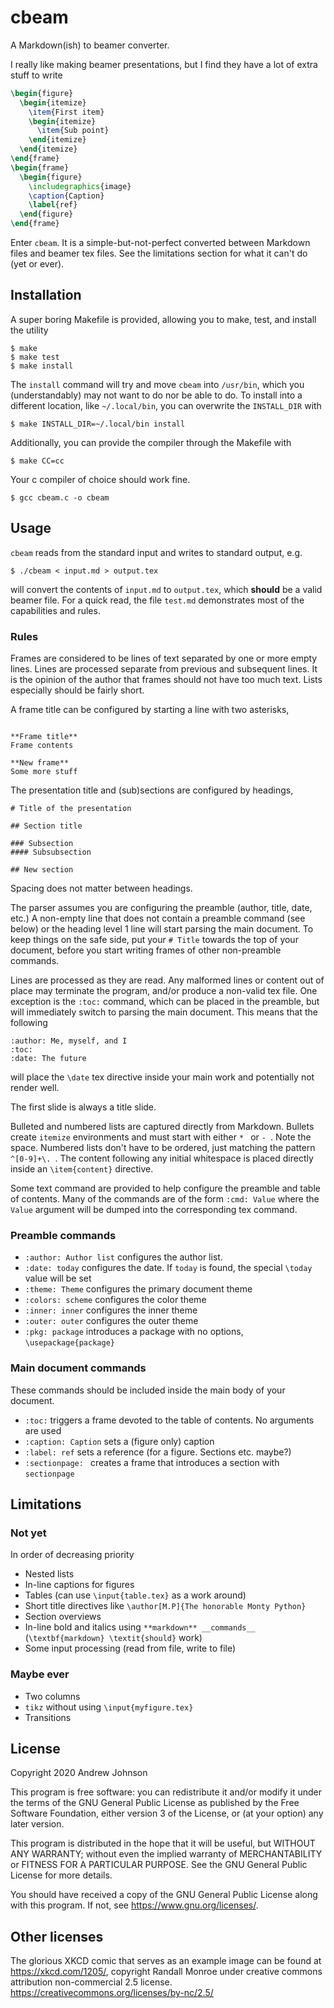 # cbeam

A Markdown(ish) to beamer converter.

I really like making beamer presentations, but I find they have a lot
of extra stuff to write
```latex
\begin{figure}
  \begin{itemize}
    \item{First item}
    \begin{itemize}
      \item{Sub point}
    \end{itemize}
  \end{itemize}
\end{frame}
\begin{frame}
  \begin{figure}
    \includegraphics{image}
    \caption{Caption}
    \label{ref}
  \end{figure}
\end{frame}
```

Enter ``cbeam``. It is a simple-but-not-perfect converted between Markdown files
and beamer tex files. See the limitations section for what it can't do (yet or ever).

## Installation

A super boring Makefile is provided, allowing you to make, test, and install
the utility
```
$ make
$ make test
$ make install
```
The ``install`` command will try and move ``cbeam`` into ``/usr/bin``,
which you (understandably) may not want to do nor be able to do. To
install into a different location, like ``~/.local/bin``, you can
overwrite the ``INSTALL_DIR`` with
```
$ make INSTALL_DIR=~/.local/bin install
```

Additionally, you can provide the compiler through the Makefile with
```
$ make CC=cc
```

Your c compiler of choice should work fine.
```
$ gcc cbeam.c -o cbeam
```

## Usage

``cbeam`` reads from the standard input and writes to standard output, e.g.
```
$ ./cbeam < input.md > output.tex
```
will convert the contents of ``input.md`` to ``output.tex``, which __should__
be a valid beamer file. For a quick read, the file ``test.md`` demonstrates
most of the capabilities and rules.

### Rules

Frames are considered to be lines of text separated by one or more empty
lines. Lines are processed separate from previous and subsequent lines.
It is the opinion of the author that frames should not have too much text.
Lists especially should be fairly short.

A frame title can be configured by starting a line with two asterisks,
```

**Frame title**
Frame contents

**New frame**
Some more stuff
```

The presentation title and (sub)sections are configured by headings,
```
# Title of the presentation

## Section title

### Subsection
#### Subsubsection

## New section
```
Spacing does not matter between headings.

The parser assumes you are configuring the preamble (author, title, date, etc.)
A non-empty line that does not contain a preamble command (see below) or the
heading level 1 line will start parsing the main document. To keep things
on the safe side, put your ``# Title`` towards the top of your document,
before you start writing frames of other non-preamble commands.

Lines are processed as they are read. Any malformed lines or
content out of place may terminate the program, and/or produce
a non-valid tex file. One exception is the ``:toc:`` command, which
can be placed in the preamble, but will immediately switch to parsing the
main document. This means that the following
```
:author: Me, myself, and I
:toc:
:date: The future
```
will place the ``\date`` tex directive inside your main work and potentially
not render well.

The first slide is always a title slide.

Bulleted and numbered lists are captured directly from Markdown.
Bullets create ``itemize`` environments and must start with either
``* `` or ``- ``. Note the space. Numbered lists don't have to be ordered,
just matching the pattern ``^[0-9]+\. ``. The content following any initial 
whitespace is placed directly inside an ``\item{content}`` directive.

Some text command are provided to help configure the
preamble and table of contents. Many of the commands are of the form
``:cmd: Value`` where the ``Value`` argument will be dumped into
the corresponding tex command.

### Preamble commands

- ``:author: Author list`` configures the author list. 
- ``:date: today`` configures the date. If ``today`` is found, the special ``\today``
  value will be set
- ``:theme: Theme`` configures the primary document theme
- ``:colors: scheme`` configures the color theme
- ``:inner: inner`` configures the inner theme
- ``:outer: outer`` configures the outer theme
- ``:pkg: package`` introduces a package with no options, ``\usepackage{package}``

### Main document commands
These commands should be included inside the main body of your document.

- ``:toc:`` triggers a frame devoted to the table of contents. No arguments are used
- ``:caption: Caption`` sets a (figure only) caption
- ``:label: ref`` sets a reference (for a figure. Sections etc. maybe?)
- ``:sectionpage: `` creates a frame that introduces a section with ``sectionpage``

## Limitations

### Not yet
In order of decreasing priority

- Nested lists
- In-line captions for figures
- Tables (can use ``\input{table.tex}`` as a work around)
- Short title directives like ``\author[M.P]{The honorable Monty Python}``
- Section overviews
- In-line bold and italics using ``**markdown** __commands__`` (``\textbf{markdown} \textit{should}`` work)
- Some input processing (read from file, write to file)

### Maybe ever

- Two columns
- ``tikz`` without using ``\input{myfigure.tex}``
- Transitions

## License

Copyright 2020 Andrew Johnson

This program is free software: you can redistribute it and/or modify
it under the terms of the GNU General Public License as published by
the Free Software Foundation, either version 3 of the License, or
(at your option) any later version.

This program is distributed in the hope that it will be useful,
but WITHOUT ANY WARRANTY; without even the implied warranty of
MERCHANTABILITY or FITNESS FOR A PARTICULAR PURPOSE.  See the
GNU General Public License for more details.

You should have received a copy of the GNU General Public License
along with this program.  If not, see <https://www.gnu.org/licenses/>.

## Other licenses

The glorious XKCD comic that serves as an example image can be found
at https://xkcd.com/1205/, copyright Randall Monroe under
creative commons attribution non-commercial 2.5 license.
https://creativecommons.org/licenses/by-nc/2.5/
